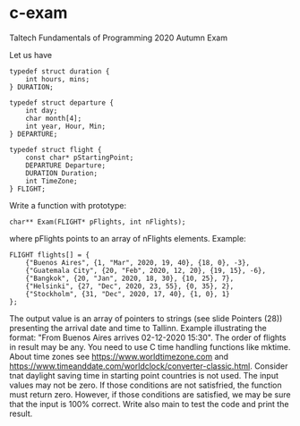 # c-exam
 Taltech Fundamentals of Programming 2020 Autumn Exam

Let us have
~~~
typedef struct duration {
    int hours, mins;
} DURATION;
~~~
~~~
typedef struct departure {
    int day;
    char month[4];
    int year, Hour, Min;
} DEPARTURE;
~~~
~~~
typedef struct flight {
    const char* pStartingPoint;
    DEPARTURE Departure;
    DURATION Duration;
    int TimeZone;
} FLIGHT;
~~~
Write a function with prototype:
~~~
char** Exam(FLIGHT* pFlights, int nFlights);
~~~
where pFlights points to an array of nFlights elements. Example:
~~~
FLIGHT flights[] = {
    {"Buenos Aires", {1, "Mar", 2020, 19, 40}, {18, 0}, -3},
    {"Guatemala City", {20, "Feb", 2020, 12, 20}, {19, 15}, -6},
    {"Bangkok", {20, "Jan", 2020, 18, 30}, {10, 25}, 7},
    {"Helsinki", {27, "Dec", 2020, 23, 55}, {0, 35}, 2},
    {"Stockholm", {31, "Dec", 2020, 17, 40}, {1, 0}, 1}
};
~~~
The output value is an array of pointers to strings (see slide Pointers (28)) presenting the arrival date and time to Tallinn. Example illustrating the format: "From Buenos Aires arrives 02-12-2020 15:30". The order of flights in result may be any.
You need to use C time handling functions like mktime. About time zones see https://www.worldtimezone.com and https://www.timeanddate.com/worldclock/converter-classic.html. Consider tnat daylight saving time in starting point countries is not used. 
The input values may not be zero. If those conditions are not satisfried, the function must return zero. However, if those conditions are satisfied, we may be sure that the input is 100% correct. Write also main to test the code and print the result.
